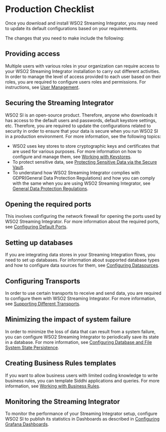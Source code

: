# Production Checklist

Once you download and install WSO2 Streaming Integrator, you may need to update its default configurations based on your requirements.

The changes that you need to make include the following:

## Providing access

Multiple users with various roles in your organization can require access to your WSO2 Streaming Integrator installation to carry out different activities. In order to manage the level of access provided to each user based on their roles, you are required to configure users roles and permissions. For instructions, see [User Management]({{base_path}}/install-and-setup/setup/si-setup/user-management).

## Securing the Streaming Integrator

WSO2 SI is an open-source product. Therefore, anyone who downloads it has access to the default users and passwords, default keystore settings, etc. Therefore, you are required to update the configurations related to security in order to ensure that your data is secure when you run WSO2 SI in a production environment. For more information, see the following topics:

- WSO2 uses key stores to store cryptographic keys and certificates that are used for various purposes. For more information on how to configure and manage them, see [Working with Keystores]({{base_path}}/install-and-setup/setup/si-setup/working-with-keystores).
- To protect sensitive data, see [Protecting Sensitive Data via the Secure Vault](https://ei.docs.wso2.com/en/latest/streaming-integrator/admin/protecting-sensitive-data-via-the-secure-vault/).
- To understand how WSO2 Streaming Integrator complies with GDPR(General Data Protection Regulations) and how you can comply with the same when you are using WSO2 Streaming Integrator, see [General Data Protection Regulations]({{base_path}}/install-and-setup/setup/si-setup/general-data-protection-regulations).

## Opening the required ports

This involves configuring the network firewall for opening the ports used by WSO2 Streaming Integrator. For more information about the required ports, see [Configuring Default Ports]({{base_path}}/install-and-setup/setup/si-setup/configuring-default-ports).

## Setting up databases

If you are integrating data stores in your Streaming Integration flows, you need to set up databases. For information about supported database types and how to configure data sources for them, see [Configuring Datasources]({{base_path}}/install-and-setup/setup/si-setup/configuring-data-sources).

## Configuring Transports

In order to use certain transports to receive and send data, you are required to configure them with WSO2 Streaming Integrator. For more information, see [Supporting Different Transports]({{base_path}}/install-and-setup/setup/si-setup/supporting-different-transports).

## Minimizing the impact of system failure

In order to minimize the loss of data that can result from a system failure, you can configure WSO2 Streaming Integrator to periodically save its state in a database. For more information, see [Configuring Database and File System State Persistence]({{base_path}}/install-and-setup/setup/si-setup/configuring-database-and-file-system-state-persistence).

## Creating Business Rules templates

If you want to allow business users with limited coding knowledge to write business rules, you can template Siddhi applications and queries. For more information, see [Working with Business Rules]({{base_path}}/install-and-setup/setup/si-setup/creating-business-rules-templates).

## Monitoring the Streaming Integrator

To monitor the performance of your Streaming Integrator setup, configure WSO2 SI to publish its statistics in Dashboards as described in [Configuring Grafana Dashboards]({{base_path}}/streaming/getting-started/monitor-statistics/#downloading-and-setting-up-grafana).






 
